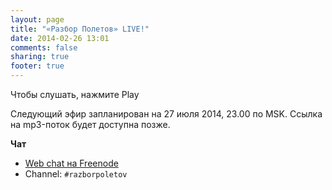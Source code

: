 ```yaml
---
layout: page
title: "«Разбор Полетов» LIVE!"
date: 2014-02-26 13:01
comments: false
sharing: true
footer: true
---
```


Чтобы слушать, нажмите Play 
<!-- http://stardust.wavestreamer.com:8062/live/;stream/1 -->
<audio preload="none">
   <source src="http://volksmusiknetradio.ice.infomaniak.ch/volksmusiknetradio-128.mp3" type="audio/mp3" />
   Your browser does not support the audio tag.
</audio>

Следующий эфир запланирован на 27 июля 2014, 23.00 по MSK.
Ссылка на mp3-поток будет доступна позже.

**Чат**

- [Web chat на Freenode](http://webchat.freenode.net/)
- Channel: `#razborpoletov`



